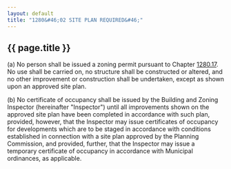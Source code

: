```yaml
---
layout: default 
title: "1280&#46;02 SITE PLAN REQUIRED&#46;"
---
```


{{ page.title }}
----------------

​(a) No person shall be issued a zoning permit pursuant to Chapter
[1280.17](4cfa500e.html). No use shall be carried on, no structure shall
be constructed or altered, and no other improvement or construction
shall be undertaken, except as shown upon an approved site plan.

​(b) No certificate of occupancy shall be issued by the Building and
Zoning Inspector (hereinafter "Inspector") until all improvements shown
on the approved site plan have been completed in accordance with such
plan, provided, however, that the Inspector may issue certificates of
occupancy for developments which are to be staged in accordance with
conditions established in connection with a site plan approved by the
Planning Commission, and provided, further, that the Inspector may issue
a temporary certificate of occupancy in accordance with Municipal
ordinances, as applicable.
